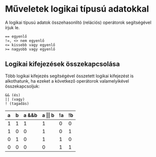 # Műveletek logikai típusú adatokkal

A logikai típusú adatok összehasonlító \(relációs\) operátorok segítségével írjuk le.

```text
== egyenlő
!=, <> nem egyenlő
<= kissebb vagy egyenlő
>= nagyobb vagy egyenlő
```

## Logikai kifejezések összekapcsolása

Több logikai kifejezés segítségével összetett logikai kifejezést is alkothatunk, ha ezeket a következő operátorok valamelyikével összekapcsoljuk:

```text
&& (és)
|| (vagy)
! (tagadás)
```

| a | b | a &&b | a \|\| b | !a | !b |
| :--- | :--- | :--- | :--- | :--- | :--- |
| 1 | 1 | 1 | 1 | 0 | 0 |
| 1 | 0 | 0 | 1 | 0 | 1 |
| 0 | 1 | 0 | 1 | 1 | 0 |
| 0 | 0 | 0 | 0 | 1 | 1 |



